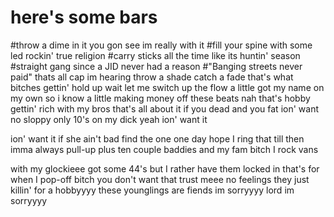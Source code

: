 # here's some bars

#throw a dime in it you gon see im really with it
#fill your spine with some led rockin' true religion
#carry sticks all the time like its huntin' season
#straight gang since a JID never had a reason
#"Banging streets never paid" thats all cap im hearing
throw a shade catch a fade that's what bitches gettin'
hold up wait let me switch up the flow a little
got my name on my own so i know a little
making money off these beats nah that's hobby
gettin' rich with my bros that's all about it
if you dead and you fat ion' want no sloppy
only 10's on my dick yeah ion' want it

ion' want it if she ain't bad
find the one one day hope I ring that
till then imma always pull-up plus ten
couple baddies and my fam bitch I rock vans

with my glockieee
got some 44's but I rather have them locked in
that's for when I pop-off bitch
you don't want that trust meee
no feelings they just killin' for a hobbyyyy
these younglings are fiends im sorryyyy
lord im sorryyyy
